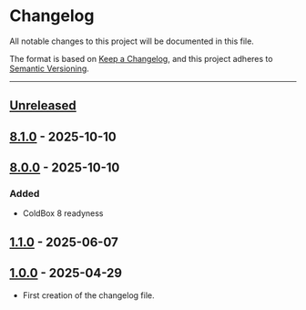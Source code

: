 # Changelog

All notable changes to this project will be documented in this file.

The format is based on [Keep a Changelog](https://keepachangelog.com/en/1.0.0/),
and this project adheres to [Semantic Versioning](https://semver.org/spec/v2.0.0.html).

* * *

## [Unreleased]

## [8.1.0] - 2025-10-10

## [8.0.0] - 2025-10-10

### Added

- ColdBox 8 readyness

## [1.1.0] - 2025-06-07

## [1.0.0] - 2025-04-29

- First creation of the changelog file.

[unreleased]: https://github.com/coldbox-templates/boxlang/compare/v8.1.0...HEAD
[8.1.0]: https://github.com/coldbox-templates/boxlang/compare/v8.0.0...v8.1.0
[8.0.0]: https://github.com/coldbox-templates/boxlang/compare/v1.0.0...v8.0.0
[1.0.0]: https://github.com/coldbox-templates/boxlang/compare/v1.1.0...v1.0.0
[1.1.0]: https://github.com/coldbox-templates/bx-default/compare/v1.0.0...v1.1.0
